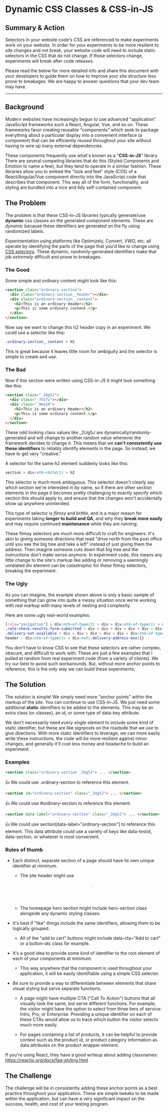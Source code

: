# Dynamic CSS Classes & CSS-in-JS

Summary & Action
----------------

Selectors in your website code's CSS are referenced to make experiments work on your website. In order for your experiments to be more resilient to site changes and not break, your website code will need to include static selectors in the CSS that do not change. If those selectors change, experiments will break after code releases.

Please read the below for more detailed info and share this document with your developers to guide them on how to improve your site structure less prone to breakages. We are happy to answer questions that your dev team may have.

* * * * *

Background
----------

Modern websites have increasingly begun to use advanced "application" JavaScript frameworks such a React, Angular, Vue, and so on. These frameworks favor creating reusable "components" which seek to package everything about a particular display into a convenient interface (a component) that can be efficiently reused throughout your site without having to wire up many external dependencies.

These components frequently use what's known as a "**CSS-in-JS**" library. There are several competing libraries that do this (Styled Components and Emotion to name a few), but they tend to operate in a similar fashion. These libraries allow you to embed the "look and feel" style (CSS) of a React/Angular/Vue component directly into the JavaScript code that describes that component. This way all of the form, functionality, and styling are bundled into a nice and tidy self-contained component.

The Problem
-----------

The problem is that these CSS-in-JS libraries typically generate/use **dynamic** css classes on the generated component elements. These are *dynamic* because these identifiers are generated on the fly using randomized labels.

Experimentation using platforms like Optimizely, Convert, VWO, etc. all operate by identifying the parts of the page that you'd like to change using [CSS selectors](https://developer.mozilla.org/en-US/docs/Learn/CSS/Building_blocks/Selectors). These dynamic, randomly-generated identifiers make that job *extremely* difficult and prone to breakages.

### The Good

Some simple and ordinary content might look like this:

```html
<section class="ordinary-section">
  <div class="ordinary-section__header"></div>
  <div class="ordinary-section__content">
    <h2>This is an ordinary Header</h2>
    <p>This is some ordinary content.</p>
  </div>
</section>
```

Now say we want to change this h2 header copy in an experiment. We could use a selector like this:

```css
.ordinary-section__content > h2
```

This is great because it leaves little room for ambiguity and the selector is simple to create and use.

### The Bad

Now if this section were written using CSS-in-JS it might look something like this:

```html
<section class="_2Ug5J">
  <div class="_7hS7u"></div>
  <div class="_9me1H">
    <h2>This is an ordinary Header</h2>
    <p>This is some ordinary content.</p>
  </div>
</section>
```

These odd looking class values like _2Ug5J are dynamically/randomly-generated and will change to another random value whenever the framework decides to change it. This means that we **can't consistently use these identifiers** to reliably identify elements in the page. So instead, we have to get very "creative."

A selector for the same h2 element suddenly looks like this:

```css
section > div:nth-child(2) > h2
```

This selector is much more ambiguous. This selector doesn't clearly say *which* section we're interested in by name, so if there are other section elements in the page it becomes pretty challenging to exactly specify which section this should apply to, and ensure that the changes won't accidentally show up anywhere unintended.

This type of selector is *flimsy* and *brittle*, and is a major reason for experiments taking **longer to build and QA**, and why they **break more easily** and may require continued **maintenance** while they are running.

These flimsy selectors are much more difficult to craft for engineers. It's akin to giving someone directions that read "drive north from the post office until you see the big tree and take a left" instead of just giving them the address. Then imagine someone cuts down that big tree and the instructions don't make sense anymore. In experiment code, this means any little change to the site's markup like adding or removing a seemingly unrelated div element can be catastrophic for these flimsy selectors, breaking the experiment.

### The Ugly

As you can imagine, the example shown above is only a basic sample of something that can grow into quite a messy situation once we're working with real markup with many levels of nesting and complexity.

Here are some ugly real-world examples:

```css
[role="navigation"] > div:nth-of-type(3) > div > div:nth-of-type(2) > div:first-of-type{}
.rate-check-results.form-submitted > div > div > div > div > div > div:first-child{}
.delivery-not-available > div > div > div > div > div > div:nth-of-type(2):not([size]) span{}
header ~ div:nth-of-type(3) > div:not(.delivery-address-box){}
```

You don't have to know CSS to see that these selectors are rather complex, obscure, and difficult to work with. These are just a few examples that I pulled at random from real experiment code (from a variety of clients). We try our best to avoid such workarounds. But, without more anchor points to reference, this is the only way we can build these experiments.

The Solution
------------

The solution is simple! We simply need more "anchor points" within the markup of the site. You can continue to use CSS-in-JS. We just need some additional **static** identifiers to be added to the elements. This may be an extra class (or classes), an id, or some type of data-key attribute.

We don't necessarily need *every single element* to include some kind of static identifier, but these are like signposts on the roadside that we use to give directions. With more static identifiers to leverage, we can more easily write these instructions, the code will be more resilient against minor changes, and generally it'll cost less money and headache to build an experiment.

### Examples

```html
<section class="ordinary-section _2Ug5J"> ... </section>
```

👍 We could use .ordinary-section to reference this element.

```html
<section id="ordinary-section" class="_2Ug5J"> ... </section>
```

👍 We could use #ordinary-section to reference this element.

```html
<section data-label="ordinary-section" class="_2Ug5J"> ... </section>
```

👍 We could use section[data-label="ordinary-section"] to reference this element. This data attribute could use a variety of keys like data-testid, data-section, or whatever is most convenient.

### Rules of thumb

-   Each distinct, separate section of a page should have its own unique identifier at minimum.

    -   The site header might use <header id="site-header">.

    -   The homepage hero section might include hero-section class alongside any dynamic styling classes.

-   It's best if "like" things include the same identifiers, allowing them to be logically grouped.

    -   All of the "add to cart" buttons might include data-cta="Add to cart" or a button-atc class for example.

-   It's a good idea to provide some kind of identifier to the root element of each of your components at minimum.

    -   This way anywhere that the component is used throughout your application, it will be easily identifiable using a simple CSS selector.

-   Be sure to provide a way to differentiate between elements that share visual styling but serve separate functions.

    -   A page might have multiple CTA ("Call To Action") buttons that all visually look the same, but serve different functions. For example, the visitor might have the option to select from three tiers of service: Intro, Pro, or Enterprise. Providing a unique identifier on each of these CTAs would allow us to track which button the visitor selects much more easily.

    -   For pages containing a list of products, it can be helpful to provide context such as the product id, or product category information as data attributes on the product wrapper element.

If you're using React, they have a good writeup about adding classnames: <https://reactjs.org/docs/faq-styling.html>

The Challenge
-------------

The challenge will be in consistently adding these anchor points as a best practice throughout your application. These are simple tweaks to be made within the application, but can have a very significant impact on the success, health, and cost of your testing program.
